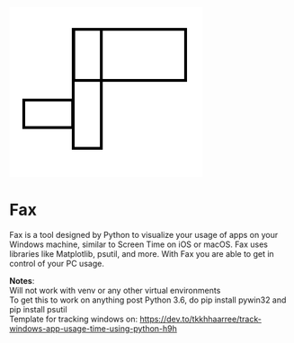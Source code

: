 ![enter image description here](https://raw.githubusercontent.com/sub7789/Fax/master/Screenshot%202021-12-20%20232553.png?token=AR2SQFW73Q6QU2Y4P556FILBZKXOY)
# Fax
Fax is a tool designed by Python to visualize your usage of apps on your Windows machine, similar to Screen Time on iOS or macOS. Fax uses libraries like Matplotlib, psutil, and more. 
With Fax you are able to get in control of your PC usage.

**Notes**:  
Will not work with venv or any other virtual environments  
To get this to work on anything post Python 3.6, do pip install pywin32 and pip install psutil  
Template for tracking windows on: https://dev.to/tkkhhaarree/track-windows-app-usage-time-using-python-h9h  